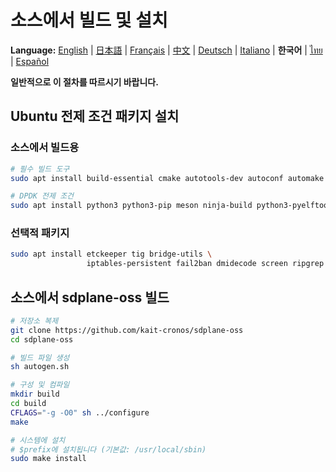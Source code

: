 # 소스에서 빌드 및 설치

**Language:** [English](../en/build-install-source.md) | [日本語](../ja/build-install-source.md) | [Français](../fr/build-install-source.md) | [中文](../zh/build-install-source.md) | [Deutsch](../de/build-install-source.md) | [Italiano](../it/build-install-source.md) | **한국어** | [ไทย](../th/build-install-source.md) | [Español](../es/build-install-source.md)

**일반적으로 이 절차를 따르시기 바랍니다.**

## Ubuntu 전제 조건 패키지 설치

### 소스에서 빌드용
```bash
# 필수 빌드 도구
sudo apt install build-essential cmake autotools-dev autoconf automake libtool pkg-config

# DPDK 전제 조건
sudo apt install python3 python3-pip meson ninja-build python3-pyelftools libnuma-dev pkgconf
```

### 선택적 패키지
```bash
sudo apt install etckeeper tig bridge-utils \
                 iptables-persistent fail2ban dmidecode screen ripgrep
```

## 소스에서 sdplane-oss 빌드

```bash
# 저장소 복제
git clone https://github.com/kait-cronos/sdplane-oss
cd sdplane-oss

# 빌드 파일 생성
sh autogen.sh

# 구성 및 컴파일
mkdir build
cd build
CFLAGS="-g -O0" sh ../configure
make

# 시스템에 설치
# $prefix에 설치됩니다 (기본값: /usr/local/sbin)
sudo make install
```